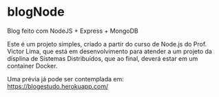 # blogNode
Blog feito com NodeJS + Express + MongoDB

Este é um projeto simples, criado a partir do curso de Node.js do Prof. Victor Lima, que está em desenvolvimento para atender a um projeto da displina de Sistemas Distribuídos, que ao final, deverá estar em um container Docker.

Uma prévia já pode ser contemplada em:
https://blogestudo.herokuapp.com/




